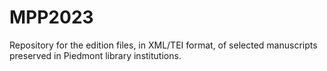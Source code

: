 # MPP2023
Repository for the edition files, in XML/TEI format, of selected manuscripts preserved in Piedmont library institutions.
